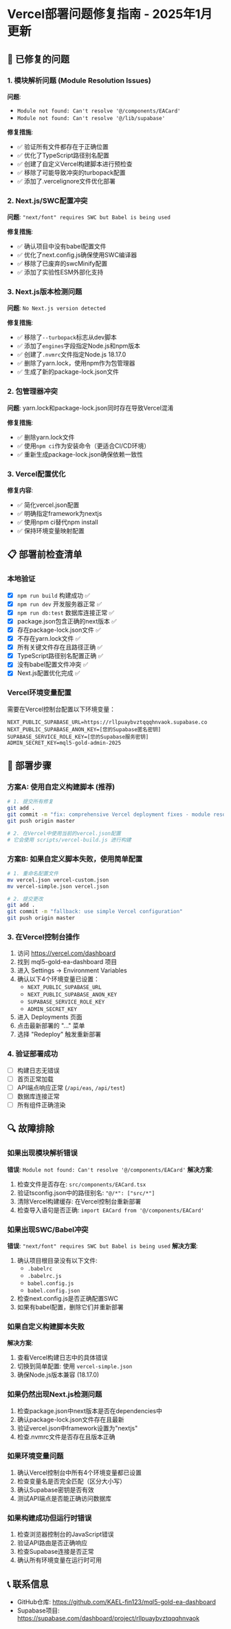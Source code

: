 # Vercel部署问题修复指南 - 2025年1月更新

## 🔧 已修复的问题

### 1. 模块解析问题 (Module Resolution Issues)
**问题**:
- `Module not found: Can't resolve '@/components/EACard'`
- `Module not found: Can't resolve '@/lib/supabase'`

**修复措施**:
- ✅ 验证所有文件都存在于正确位置
- ✅ 优化了TypeScript路径别名配置
- ✅ 创建了自定义Vercel构建脚本进行预检查
- ✅ 移除了可能导致冲突的turbopack配置
- ✅ 添加了.vercelignore文件优化部署

### 2. Next.js/SWC配置冲突
**问题**: `"next/font" requires SWC but Babel is being used`

**修复措施**:
- ✅ 确认项目中没有babel配置文件
- ✅ 优化了next.config.js确保使用SWC编译器
- ✅ 移除了已废弃的swcMinify配置
- ✅ 添加了实验性ESM外部化支持

### 3. Next.js版本检测问题
**问题**: `No Next.js version detected`

**修复措施**:
- ✅ 移除了`--turbopack`标志从dev脚本
- ✅ 添加了`engines`字段指定Node.js和npm版本
- ✅ 创建了`.nvmrc`文件指定Node.js 18.17.0
- ✅ 删除了yarn.lock，使用npm作为包管理器
- ✅ 生成了新的package-lock.json文件

### 2. 包管理器冲突
**问题**: yarn.lock和package-lock.json同时存在导致Vercel混淆

**修复措施**:
- ✅ 删除yarn.lock文件
- ✅ 使用`npm ci`作为安装命令（更适合CI/CD环境）
- ✅ 重新生成package-lock.json确保依赖一致性

### 3. Vercel配置优化
**修复内容**:
- ✅ 简化vercel.json配置
- ✅ 明确指定framework为nextjs
- ✅ 使用npm ci替代npm install
- ✅ 保持环境变量映射配置

## 📋 部署前检查清单

### 本地验证
- [x] `npm run build` 构建成功 ✅
- [x] `npm run dev` 开发服务器正常 ✅
- [x] `npm run db:test` 数据库连接正常 ✅
- [x] package.json包含正确的next版本 ✅
- [x] 存在package-lock.json文件 ✅
- [x] 不存在yarn.lock文件 ✅
- [x] 所有关键文件存在且路径正确 ✅
- [x] TypeScript路径别名配置正确 ✅
- [x] 没有babel配置文件冲突 ✅
- [x] Next.js配置优化完成 ✅

### Vercel环境变量配置
需要在Vercel控制台配置以下环境变量：

```env
NEXT_PUBLIC_SUPABASE_URL=https://rllpuaybvztqqqhnvaok.supabase.co
NEXT_PUBLIC_SUPABASE_ANON_KEY=[您的Supabase匿名密钥]
SUPABASE_SERVICE_ROLE_KEY=[您的Supabase服务密钥]
ADMIN_SECRET_KEY=mql5-gold-admin-2025
```

## 🚀 部署步骤

### 方案A: 使用自定义构建脚本 (推荐)
```bash
# 1. 提交所有修复
git add .
git commit -m "fix: comprehensive Vercel deployment fixes - module resolution, SWC config, build optimization"
git push origin master

# 2. 在Vercel中使用当前的vercel.json配置
# 它会使用 scripts/vercel-build.js 进行构建
```

### 方案B: 如果自定义脚本失败，使用简单配置
```bash
# 1. 重命名配置文件
mv vercel.json vercel-custom.json
mv vercel-simple.json vercel.json

# 2. 提交更改
git add .
git commit -m "fallback: use simple Vercel configuration"
git push origin master
```

### 3. 在Vercel控制台操作
1. 访问 https://vercel.com/dashboard
2. 找到 mql5-gold-ea-dashboard 项目
3. 进入 Settings → Environment Variables
4. 确认以下4个环境变量已设置：
   - `NEXT_PUBLIC_SUPABASE_URL`
   - `NEXT_PUBLIC_SUPABASE_ANON_KEY`
   - `SUPABASE_SERVICE_ROLE_KEY`
   - `ADMIN_SECRET_KEY`
5. 进入 Deployments 页面
6. 点击最新部署的 "..." 菜单
7. 选择 "Redeploy" 触发重新部署

### 4. 验证部署成功
- [ ] 构建日志无错误
- [ ] 首页正常加载
- [ ] API端点响应正常 (`/api/eas`, `/api/test`)
- [ ] 数据库连接正常
- [ ] 所有组件正确渲染

## 🔍 故障排除

### 如果出现模块解析错误
**错误**: `Module not found: Can't resolve '@/components/EACard'`
**解决方案**:
1. 检查文件是否存在: `src/components/EACard.tsx`
2. 验证tsconfig.json中的路径别名: `"@/*": ["src/*"]`
3. 清除Vercel构建缓存: 在Vercel控制台重新部署
4. 检查导入语句是否正确: `import EACard from '@/components/EACard'`

### 如果出现SWC/Babel冲突
**错误**: `"next/font" requires SWC but Babel is being used`
**解决方案**:
1. 确认项目根目录没有以下文件:
   - `.babelrc`
   - `.babelrc.js`
   - `babel.config.js`
   - `babel.config.json`
2. 检查next.config.js是否正确配置SWC
3. 如果有babel配置，删除它们并重新部署

### 如果自定义构建脚本失败
**解决方案**:
1. 查看Vercel构建日志中的具体错误
2. 切换到简单配置: 使用 `vercel-simple.json`
3. 确保Node.js版本兼容 (18.17.0)

### 如果仍然出现Next.js检测问题
1. 检查package.json中next版本是否在dependencies中
2. 确认package-lock.json文件存在且最新
3. 验证vercel.json中framework设置为"nextjs"
4. 检查.nvmrc文件是否存在且版本正确

### 如果环境变量问题
1. 确认Vercel控制台中所有4个环境变量都已设置
2. 检查变量名是否完全匹配（区分大小写）
3. 确认Supabase密钥是否有效
4. 测试API端点是否能正确访问数据库

### 如果构建成功但运行时错误
1. 检查浏览器控制台的JavaScript错误
2. 验证API路由是否正确响应
3. 检查Supabase连接是否正常
4. 确认所有环境变量在运行时可用

## 📞 联系信息
- GitHub仓库: https://github.com/KAEL-fin123/mql5-gold-ea-dashboard
- Supabase项目: https://supabase.com/dashboard/project/rllpuaybvztqqqhnvaok
